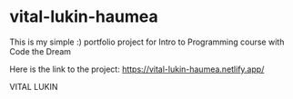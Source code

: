 # vital-lukin-haumea
This is my simple :) portfolio project for Intro to Programming course with Code the Dream

Here is the link to the project: https://vital-lukin-haumea.netlify.app/


VITAL LUKIN

